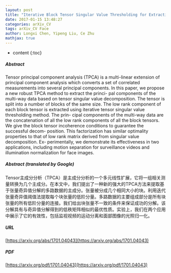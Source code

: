 ```yaml
---
layout: post
title: "Iterative Block Tensor Singular Value Thresholding for Extraction of Low Rank Component of Image Data"
date: 2017-01-15 13:48:27
categories: arXiv_CV
tags: arXiv_CV Face
author: Longxi Chen, Yipeng Liu, Ce Zhu
mathjax: true
---
```


* content
{:toc}

##### Abstract
Tensor principal component analysis (TPCA) is a multi-linear extension of principal component analysis which converts a set of correlated measurements into several principal components. In this paper, we propose a new robust TPCA method to extract the princi- pal components of the multi-way data based on tensor singular value decomposition. The tensor is split into a number of blocks of the same size. The low rank component of each block tensor is extracted using iterative tensor singular value thresholding method. The prin- cipal components of the multi-way data are the concatenation of all the low rank components of all the block tensors. We give the block tensor incoherence conditions to guarantee the successful decom- position. This factorization has similar optimality properties to that of low rank matrix derived from singular value decomposition. Ex- perimentally, we demonstrate its effectiveness in two applications, including motion separation for surveillance videos and illumination normalization for face images.

##### Abstract (translated by Google)
Tensor主成分分析（TPCA）是主成分分析的一个多元线性扩展，它将一组相关测量转换为几个主成分。在本文中，我们提出了一种新的强大的TPCA方法来提取基于张量奇异值分解的多路数据的主成分。张量被分成几个相同大小的块。利用迭代张量奇异值阈值法提取每个块张量的低阶分量。多路数据的主要组成部分是所有块张量的所有低阶分量的连接。我们给出块张量不一致的条件来保证成功的分解。该分解具有与奇异值分解得到的低秩矩阵相似的最优性质。实验上，我们在两个应用中展示了它的有效性，包括监视视频的运动分离和面部图像的光照归一化。

##### URL
[https://arxiv.org/abs/1701.04043](https://arxiv.org/abs/1701.04043)

##### PDF
[https://arxiv.org/pdf/1701.04043](https://arxiv.org/pdf/1701.04043)

